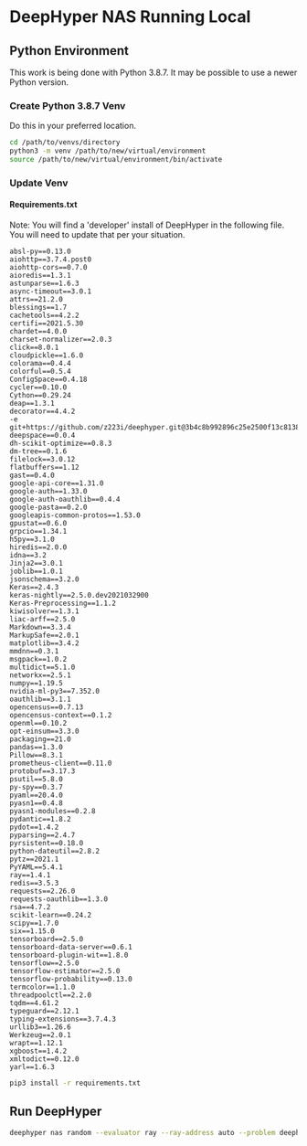 # DeepHyper NAS Running Local

## Python Environment

This work is being done with Python 3.8.7.  It may be possible to use a newer Python version.

### Create Python 3.8.7 Venv

Do this in your preferred location.

```bash
cd /path/to/venvs/directory
python3 -m venv /path/to/new/virtual/environment
source /path/to/new/virtual/environment/bin/activate
```

### Update Venv

#### Requirements.txt

Note:  You will find a 'developer' install of DeepHyper in the following file.  You will need to update that per your situation.

```text
absl-py==0.13.0
aiohttp==3.7.4.post0
aiohttp-cors==0.7.0
aioredis==1.3.1
astunparse==1.6.3
async-timeout==3.0.1
attrs==21.2.0
blessings==1.7
cachetools==4.2.2
certifi==2021.5.30
chardet==4.0.0
charset-normalizer==2.0.3
click==8.0.1
cloudpickle==1.6.0
colorama==0.4.4
colorful==0.5.4
ConfigSpace==0.4.18
cycler==0.10.0
Cython==0.29.24
deap==1.3.1
decorator==4.4.2
-e git+https://github.com/z223i/deephyper.git@3b4c8b992896c25e2500f13c8138d84aead1a34c#egg=deephyper
deepspace==0.0.4
dh-scikit-optimize==0.8.3
dm-tree==0.1.6
filelock==3.0.12
flatbuffers==1.12
gast==0.4.0
google-api-core==1.31.0
google-auth==1.33.0
google-auth-oauthlib==0.4.4
google-pasta==0.2.0
googleapis-common-protos==1.53.0
gpustat==0.6.0
grpcio==1.34.1
h5py==3.1.0
hiredis==2.0.0
idna==3.2
Jinja2==3.0.1
joblib==1.0.1
jsonschema==3.2.0
Keras==2.4.3
keras-nightly==2.5.0.dev2021032900
Keras-Preprocessing==1.1.2
kiwisolver==1.3.1
liac-arff==2.5.0
Markdown==3.3.4
MarkupSafe==2.0.1
matplotlib==3.4.2
mmdnn==0.3.1
msgpack==1.0.2
multidict==5.1.0
networkx==2.5.1
numpy==1.19.5
nvidia-ml-py3==7.352.0
oauthlib==3.1.1
opencensus==0.7.13
opencensus-context==0.1.2
openml==0.10.2
opt-einsum==3.3.0
packaging==21.0
pandas==1.3.0
Pillow==8.3.1
prometheus-client==0.11.0
protobuf==3.17.3
psutil==5.8.0
py-spy==0.3.7
pyaml==20.4.0
pyasn1==0.4.8
pyasn1-modules==0.2.8
pydantic==1.8.2
pydot==1.4.2
pyparsing==2.4.7
pyrsistent==0.18.0
python-dateutil==2.8.2
pytz==2021.1
PyYAML==5.4.1
ray==1.4.1
redis==3.5.3
requests==2.26.0
requests-oauthlib==1.3.0
rsa==4.7.2
scikit-learn==0.24.2
scipy==1.7.0
six==1.15.0
tensorboard==2.5.0
tensorboard-data-server==0.6.1
tensorboard-plugin-wit==1.8.0
tensorflow==2.5.0
tensorflow-estimator==2.5.0
tensorflow-probability==0.13.0
termcolor==1.1.0
threadpoolctl==2.2.0
tqdm==4.61.2
typeguard==2.12.1
typing-extensions==3.7.4.3
urllib3==1.26.6
Werkzeug==2.0.1
wrapt==1.12.1
xgboost==1.4.2
xmltodict==0.12.0
yarl==1.6.3
```

```bash
pip3 install -r requirements.txt
```

## Run DeepHyper

```bash
deephyper nas random --evaluator ray --ray-address auto --problem deephyper.benchmark.nas.mnist1D.problem.Problem --max-evals 10 --num-cpus-per-task 6
```
